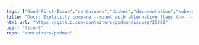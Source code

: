 ```yaml
---
tags: ["Good-First-Issue","containers","docker","documentation","kubernetes","linux","oci","stale-issue","triaged"]
title: "Docs: Explicitly compare --mount with alternative flags (-v, --tmpfs)"
html_url: "https://github.com/containers/podman/issues/25889"
user: "fice-t"
repo: "containers/podman"
---
```


